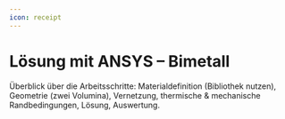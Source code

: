 ```yaml
---
icon: receipt
---
```


# Lösung mit ANSYS – Bimetall

Überblick über die Arbeitsschritte: Materialdefinition (Bibliothek nutzen), Geometrie (zwei Volumina), Vernetzung, thermische & mechanische Randbedingungen, Lösung, Auswertung.
